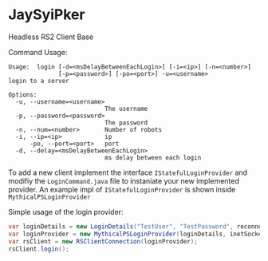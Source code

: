 # JaySyiPker
Headless RS2 Client Base

Command Usage:
```
Usage:  login [-d=<msDelayBetweenEachLogin>] [-i=<ip>] [-n=<number>]
              [-p=<password>] [-po=<port>] -u=<username>
login to a server

Options:
  -u, --username=<username>
                           The username
  -p, --password=<password>
                           The password
  -n, --num=<number>       Number of robots
  -i, --ip=<ip>            ip
      -po, --port=<port>   port
  -d, --delay=<msDelayBetweenEachLogin>
                           ms delay between each login
```

To add a new client implement the interface `IStatefulLoginProvider` and modifiy the `LoginCommand.java` file to instaniate your new implemented provider.
An example impl of `IStatefulLoginProvider` is shown inside `MythicalPSLoginProvider`



Simple usage of the login provider:
```java
var loginDetails = new LoginDetails("TestUser", "TestPassword", reconnecting);
var loginProvider = new MythicalPSLoginProvider(loginDetails, inetSocketAddr);
var rsClient = new RSClientConnection(loginProvider);
rsClient.login();
```
